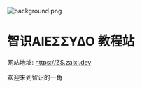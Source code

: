 ![background.png](<https://media-hosting.imagekit.io//b63c0ad5fbff4ffd/background.png?Expires=1835033098&Key-Pair-Id=K2ZIVPTIP2VGHC&Signature=khKZ6x7wf95OlqH0SMdipVSw-7hf7u1255sgQ53Ielg-hKtQg3SQPhHhsA9-1mdENuXdCzV0ALn0M4YoPukCgel5LN6KBg5~OpTHRUzPYSVWBOZNZbBKa6~rfc4kxoCnHKzQYZ3XYl~CU4OEbHLfjvYhUjSNfEocrp8k~YQrQ5~Yrr73zmLzVccDuWn1OT29FaYlaUfP~B0q7fXylc9qq7VXCJk3qPvOK2d5O2xfSLYEXNiUrlRHRapoz5HO3-vcHLaLoDsGIyaGb6E3fudSK3EaY4-7vkaUlNq5LQQNukncNhaK6R~RIvXfKu80wMHYuoQSSTyD8cXsbEtRGbTc2g__>)
# 智识ΑIEΣΣΥΔΟ 教程站

网站地址: https://ZS.zaixi.dev

欢迎来到智识的一角
